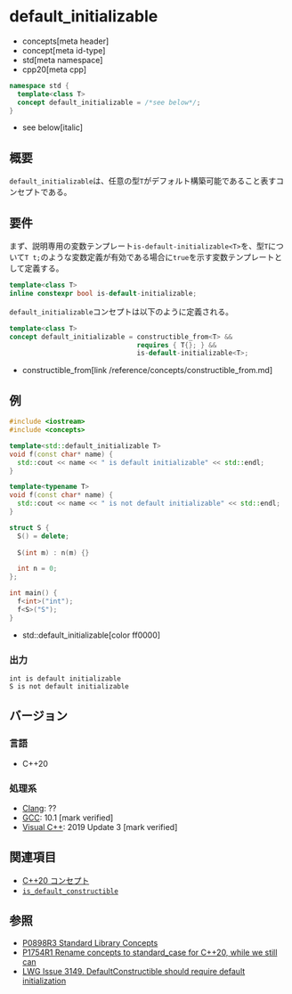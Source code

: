 # default_initializable
* concepts[meta header]
* concept[meta id-type]
* std[meta namespace]
* cpp20[meta cpp]

```cpp
namespace std {
  template<class T>
  concept default_initializable = /*see below*/;
}
```
* see below[italic]

## 概要

`default_initializable`は、任意の型`T`がデフォルト構築可能であること表すコンセプトである。


## 要件

まず、説明専用の変数テンプレート`is-default-initializable<T>`を、型`T`について`T t;`のような変数定義が有効である場合に`true`を示す変数テンプレートとして定義する。

```cpp
template<class T>
inline constexpr bool is-default-initializable;
```

`default_initializable`コンセプトは以下のように定義される。

```cpp
template<class T>
concept default_initializable = constructible_from<T> &&
                                requires { T{}; } &&
                                is-default-initializable<T>;
```
* constructible_from[link /reference/concepts/constructible_from.md]


## 例
```cpp example
#include <iostream>
#include <concepts>

template<std::default_initializable T>
void f(const char* name) {
  std::cout << name << " is default initializable" << std::endl;
}

template<typename T>
void f(const char* name) {
  std::cout << name << " is not default initializable" << std::endl;
}

struct S {
  S() = delete;
  
  S(int m) : n(m) {}

  int n = 0;
};

int main() {
  f<int>("int");
  f<S>("S");
}
```
* std::default_initializable[color ff0000]

### 出力
```
int is default initializable
S is not default initializable
```

## バージョン
### 言語
- C++20

### 処理系
- [Clang](/implementation.md#clang): ??
- [GCC](/implementation.md#gcc): 10.1 [mark verified]
- [Visual C++](/implementation.md#visual_cpp): 2019 Update 3 [mark verified]

## 関連項目

- [C++20 コンセプト](/lang/cpp20/concepts.md)
- [`is_default_constructible`](/reference/type_traits/is_default_constructible.md)

## 参照

- [P0898R3 Standard Library Concepts](http://www.open-std.org/jtc1/sc22/wg21/docs/papers/2018/p0898r3.pdf)
- [P1754R1 Rename concepts to standard_case for C++20, while we still can](http://www.open-std.org/jtc1/sc22/wg21/docs/papers/2019/p1754r1.pdf)
- [LWG Issue 3149. DefaultConstructible should require default initialization](https://wg21.cmeerw.net/lwg/issue3149)
